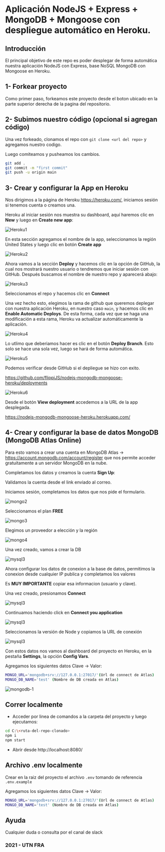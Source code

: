 Aplicación NodeJS + Express + MongoDB + Mongoose con despliegue automático en Heroku.
==============================

## Introducción
El principal objetivo de este repo es poder desplegar de forma automática nuestra aplicación NodeJS con Express, base NoSQL MongoDB con Mongoose en Heroku.

## 1- Forkear proyecto
Como primer paso, forkeamos este proyecto desde el boton ubicado en la parte superior derecha de la pagina del repositorio.

## 2- Subimos nuestro código (opcional si agregan código)
Una vez forkeado, clonamos el repo con `git clone <url del repo>` y agregamos nuestro codigo. 

Luego comiteamos y pusheamos los cambios.

```sh
git add .
git commit -m "first commit"
git push -u origin main
```

## 3- Crear y configurar la App en Heroku

Nos dirigimos a la página de Heroku https://heroku.com/, iniciamos sesión si tenemos cuenta o creamos una.

Heroku al iniciar sesión nos muestra su dashboard, aquí haremos clic en **New** y luego en **Create new app**:

![Heroku1](https://i.ibb.co/MVTSH69/heroku1.png)

En esta sección agregamos el nombre de la app, seleccionamos la región United States y luego clic en botón **Create app**

![Heroku2](https://i.ibb.co/0BJx5gd/Screenshot-at-Apr-09-19-06-30.png)

Ahora vamos a la sección **Deploy** y hacemos clic en la opción de GitHub, la cual nos mostrará nuestro usuario o tendremos que iniciar sesión con GitHub. Después   buscamos el nombre de nuestro repo y aparecerá abajo:

![Heroku3](https://i.ibb.co/9yftS70/Screenshot-at-Apr-09-19-07-13.png)

Seleccionamos el repo y hacemos clic en **Connect**

Una vez hecho esto, elegimos la rama de github que queremos deplegar con nuestra aplicación Heroku, en nuestro caso `main`, y hacemos clic en **Enable Automatic Deploys**. De esta forma, cada vez que se haga una modificación a esta rama, Heroku va actualizar automáticamente la aplicación.

![Heroku4](https://i.ibb.co/d0z1NWv/heroku4.png)

Lo utlimo que deberiamos hacer es clic en el botón **Deploy Branch**. Esto solo se hace una sola vez, luego se hará de forma automática.

![Heroku5](https://i.ibb.co/sVYwVZx/heroku5.png)

Podemos verificar desde GitHub si el depliegue se hizo con exito. 

https://github.com/flippiJS/nodejs-mongodb-mongoose-heroku/deployments

![Heroku6](https://i.ibb.co/KwK97BX/Screenshot-at-Apr-16-19-28-57.png)

Desde el botón **View deployment** accedemos a la URL de la app desplegada.

https://nodejs-mongodb-mongoose-heroku.herokuapp.com/

## 4- Crear y configurar la base de datos MongoDB (MongoDB Atlas Online)

Para esto vamos a crear una cuenta en MongoDB Atlas -> https://account.mongodb.com/account/register que nos permite acceder gratuitamente a un servidor MongoDB en la nube. 

Completamos los datos y creamos la cuenta **Sign Up**:

Validamos la cuenta desde el link enviado al correo.

Iniciamos sesión, completamos los datos que nos pide el formulario.

![mongo2](https://i.ibb.co/SKYRsf7/Screenshot-at-Apr-09-17-25-44.png)

Seleccionamos el plan **FREE**

![mongo3](https://i.ibb.co/MGk5S6Z/Screenshot-at-Apr-09-17-26-30.png)

Elegimos un proveedor a elección y la región

![mongo4](https://i.ibb.co/K2yJ3rs/Screenshot-at-Apr-09-17-26-47.png)

Una vez creado, vamos a crear la DB

![mysql3](https://i.ibb.co/4WZYCzh/Screenshot-at-Apr-09-17-31-38.png)

Ahora configurar los datos de conexion a la base de datos, permitimos la conexion desde cualquier IP publica y completamos los valores

Es **MUY IMPORTANTE** copiar esa informacion (usuario y clave).

Una vez creado, presionamos **Connect**

![mysql3](https://i.ibb.co/xDKR97w/Screenshot-at-Apr-16-19-24-03.png)

Continuamos haciendo click en **Connect you application**

![mysql3](https://i.ibb.co/G9j7x4T/Screenshot-at-Apr-16-19-24-17.png)

Seleccionamos la versión de Node y copiamos la URL de conexión

![mysql3](https://i.ibb.co/h7JN2X5/Screenshot-at-Apr-16-19-24-32.png)

Con estos datos nos vamos al dashboard del proyecto en Heroku, en la pestaña **Settings**, la opción **Config Vars**.

Agregamos los siguientes datos Clave -> Valor:

```sh
MONGO_URL='mongodb+srv://127.0.0.1:27017/'(Url de connect de Atlas)
MONGO_DB_NAME='test' (Nombre de DB creada en Atlas)
```

![mongodb-1](https://i.ibb.co/M9k0KTx/Screenshot-at-Apr-09-19-08-54.png)

## Correr localmente

- Acceder por linea de comandos a la carpeta del proyecto y luego ejecutamos:

```sh
cd C:\<ruta-del-repo-clonado>
npm i
npm start
```

- Abrir desde http://localhost:8080/

## Archivo .env localmente

Crear en la raiz del proyecto el archivo `.env` tomando de referencia `.env.example`

Agregamos los siguientes datos Clave -> Valor:

```sh
MONGO_URL='mongodb+srv://127.0.0.1:27017/'(Url de connect de Atlas)
MONGO_DB_NAME='test' (Nombre de DB creada en Atlas)
```

## Ayuda
Cualquier duda o consulta por el canal de slack

### 2021 - UTN FRA
